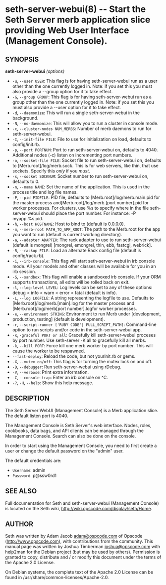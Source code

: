 seth-server-webui(8) -- Start the Seth Server merb application slice providing Web User Interface (Management Console).
========================================

## SYNOPSIS

__seth-server-webui__ _(options)_

  * `-u`, `--user USER`:
    This  flag  is  for having seth-server-webui run as a user other than the
    one currently logged in. Note: if you set this you must also provide a
    --group option for it to take effect.
  * `-G`, `--group GROUP`:
    This flag is for having seth-server-webui run as a group other than the
    one currently logged in. Note: if you set this you  must also provide a
    --user option for it to take effect.
  * `-d`, `--daemonize`:
    This will run a single seth-server-webui in the background.
  * `-N`, `--no-daemonize`:
    This will allow you to run a cluster in console mode.
  * `-c`, `--cluster-nodes NUM_MERBS`:
    Number of merb daemons to run for seth-server-webui.
  * `-I`, `--init-file FILE`:
    File to use for initialization on load, defaults to config/init.rb.
  * `-p`, `--port PORTNUM`:
    Port to run seth-server-webui on, defaults to 4040. Additional nodes (-c)
    listen on incrementing port numbers.
  * `-o`, `--socket-file FILE`:
    Socket  file  to  run  seth-server-webui on, defaults to
    [Merb.root]/log/merb.sock. This is for web servers, like thin, that use
    sockets. Specify this *only* if you *must*.
  * `-s`, `--socket SOCKNUM`:
    Socket number to run seth-server-webui on, defaults to 0.
  * `-n`, `--name NAME`:
    Set the name of the application. This is used in the process title and
    log file names.
  * `-P`, `--pid PIDFILE`:
    PID file, defaults to [Merb.root]/log/merb.main.pid for the master
    process and[Merb.root]/log/merb.[port number].pid for  worker processes.
    For clusters, use %s to specify where in the file seth-server-webui
    should place the port number. For instance: -P myapp.%s.pid.
  * `-h`, `--host HOSTNAME`:
    Host to bind to (default is 0.0.0.0).
  * `-m`, `--merb-root PATH_TO_APP_ROOT`:
    The path to the Merb.root for the app you want to run
    (default is current working directory).
  * `-a`, `--adapter ADAPTER`:
    The rack adapter to use to run seth-server-webui (default is mongrel)
    [mongrel, emongrel, thin, ebb, fastcgi, webrick].
  * `-R`, `--rackup FILE`:
    Load an alternate Rack config file (default is config/rack.rb).
  * `-i`, `--irb-console`:
    This flag will start seth-server-webui in irb console mode. All your models
    and other classes will be available for you in an irb session.
  * `-S`, `--sandbox`:
    This flag will enable a sandboxed irb console. If your ORM supports
    transactions, all edits will be rolled back on exit.
  * `-l`, `--log-level LEVEL`:
    Log levels can be set to any of these options:
    debug < info < warn < error < fatal (default is info).
  * `-L`, `--log LOGFILE`:
    A string representing the logfile to use. Defaults to
    [Merb.root]/log/merb.[main].log for the master process and
    [Merb.root]/log/merb[port number].logfor worker processes.
  * `-e`, `--environment STRING`:
    Environment to run Merb under [development, production, testing]
    (default is development).
  * `-r`, `--script-runner ['RUBY CODE'| FULL_SCRIPT_PATH]`:
    Command-line option to run scripts and/or code in the seth-server-webui
    app.
  * `-K`, `-graceful PORT or all`:
    Gracefully kill seth-server-webui proceses by port number.
    Use seth-server -K all to gracefully kill all merbs.
  * `-k`, `--kill PORT`:
    Force kill one merb worker by port number. This will cause the worker
    to be respawned.
  * `--fast-deploy`:
    Reload the code, but not yourinit.rb or gems.
  * `-X`, `--mutex on/off`:
    This flag is for turning the mutex lock on and off.
  * `-D`, `--debugger`:
    Run seth-server-webui using rDebug.
  * `-V`, `--verbose`:
    Print extra information.
  * `-C`, `--console-trap`:
    Enter an irb console on ^C.
  * `-?`, `-H`, `--help`:
    Show this help message.

## DESCRIPTION

The Seth Server WebUI (Management Console) is a Merb application slice.
The default listen port is 4040.

The Management Console is Seth Server's web interface. Nodes, roles,
cookbooks, data bags, and API clients can be managed through the Management
Console. Search can also be done on the console.

In order to start using the Management Console, you need to first create
a user or change the default password on the "admin" user.

The default credentials are:

- `Username`: admin
- `Password`: p@ssw0rd1

## SEE ALSO

Full documentation for Seth and seth-server-webui (Management Console)
is located on the Seth wiki, http://wiki.opscode.com/display/seth/Home.

## AUTHOR

Seth was written by Adam Jacob <adam@ospcode.com> of Opscode
(http://www.opscode.com), with contributions from the  community. This
manual page was written by Joshua Timberman <joshua@opscode.com> with
help2man for the Debian project (but may be used by others). Permission
is granted to copy, distribute and / or modify this document under the
terms of the Apache 2.0 License.

On Debian systems, the complete text of the Apache 2.0 License can be
found in /usr/share/common-licenses/Apache-2.0.
